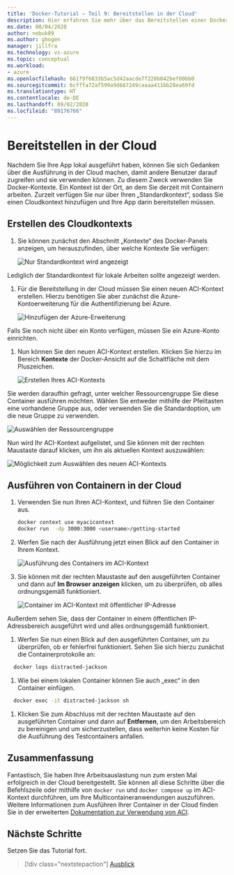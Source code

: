 ```yaml
---
title: 'Docker-Tutorial – Teil 9: Bereitstellen in der Cloud'
description: Hier erfahren Sie mehr über das Bereitstellen einer Docker-App zum Hosting in einem Clouddienst.
ms.date: 08/04/2020
author: nebuk89
ms.author: ghogen
manager: jillfra
ms.technology: vs-azure
ms.topic: conceptual
ms.workload:
- azure
ms.openlocfilehash: 661f9f6833b5ac5d42aacde7f228b042bef00bb0
ms.sourcegitcommit: 6cfffa72af599a9d667249caaaa411bb28ea69fd
ms.translationtype: HT
ms.contentlocale: de-DE
ms.lasthandoff: 09/02/2020
ms.locfileid: "89176766"
---
```

# <a name="deploy-to-the-cloud"></a>Bereitstellen in der Cloud

Nachdem Sie Ihre App lokal ausgeführt haben, können Sie sich Gedanken über die Ausführung in der Cloud machen, damit andere Benutzer darauf zugreifen und sie verwenden können. Zu diesem Zweck verwenden Sie Docker-Kontexte. Ein Kontext ist der Ort, an dem Sie derzeit mit Containern arbeiten. Zurzeit verfügen Sie nur über Ihren „Standardkontext“, sodass Sie einen Cloudkontext hinzufügen und Ihre App darin bereitstellen müssen.

## <a name="create-your-cloud-context"></a>Erstellen des Cloudkontexts

1. Sie können zunächst den Abschnitt „Kontexte“ des Docker-Panels anzeigen, um herauszufinden, über welche Kontexte Sie verfügen:

   ![Nur Standardkontext wird angezeigt](media/defaultcontext.png)

Lediglich der Standardkontext für lokale Arbeiten sollte angezeigt werden.

1. Für die Bereitstellung in der Cloud müssen Sie einen neuen ACI-Kontext erstellen. Hierzu benötigen Sie aber zunächst die Azure-Kontoerweiterung für die Authentifizierung bei Azure.

   ![Hinzufügen der Azure-Erweiterung](media/addazureextension.png)

Falls Sie noch nicht über ein Konto verfügen, müssen Sie ein Azure-Konto einrichten.

1. Nun können Sie den neuen ACI-Kontext erstellen. Klicken Sie hierzu im Bereich **Kontexte** der Docker-Ansicht auf die Schaltfläche mit dem Pluszeichen.

   ![Erstellen Ihres ACI-Kontexts](media/createnewcontext.png)

Sie werden daraufhin gefragt, unter welcher Ressourcengruppe Sie diese Container ausführen möchten. Wählen Sie entweder mithilfe der Pfeiltasten eine vorhandene Gruppe aus, oder verwenden Sie die Standardoption, um die neue Gruppe zu verwenden.

![Auswählen der Ressourcengruppe](media/selectresourcegroup.png)

Nun wird Ihr ACI-Kontext aufgelistet, und Sie können mit der rechten Maustaste darauf klicken, um ihn als aktuellen Kontext auszuwählen:

![Möglichkeit zum Auswählen des neuen ACI-Kontexts](media/listofcontexts.png)

## <a name="run-containers-in-the-cloud"></a>Ausführen von Containern in der Cloud

1. Verwenden Sie nun Ihren ACI-Kontext, und führen Sie den Container aus.

   ```bash
   docker context use myacicontext
   docker run  -dp 3000:3000 <username>/getting-started
   ```

1. Werfen Sie nach der Ausführung jetzt einen Blick auf den Container in Ihrem Kontext.

   ![Ausführung des Containers im ACI-Kontext](media/contextcontainer.png)

1. Sie können mit der rechten Maustaste auf den ausgeführten Container und dann auf **Im Browser anzeigen** klicken, um zu überprüfen, ob alles ordnungsgemäß funktioniert.

   ![Container im ACI-Kontext mit öffentlicher IP-Adresse](media/containerinaci.png)

Außerdem sehen Sie, dass der Container in einem öffentlichen IP-Adressbereich ausgeführt wird und alles ordnungsgemäß funktioniert.

1. Werfen Sie nun einen Blick auf den ausgeführten Container, um zu überprüfen, ob er fehlerfrei funktioniert. Sehen Sie sich hierzu zunächst die Containerprotokolle an:
 
 ```bash
   docker logs distracted-jackson
   ```

1. Wie bei einem lokalen Container können Sie auch „exec“ in den Container einfügen.
 
 ```bash
   docker exec -it distracted-jackson sh
   ```

1. Klicken Sie zum Abschluss mit der rechten Maustaste auf den ausgeführten Container und dann auf **Entfernen**, um den Arbeitsbereich zu bereinigen und um sicherzustellen, dass weiterhin keine Kosten für die Ausführung des Testcontainers anfallen.

## <a name="recap"></a>Zusammenfassung

Fantastisch, Sie haben Ihre Arbeitsauslastung nun zum ersten Mal erfolgreich in der Cloud bereitgestellt. Sie können all diese Schritte über die Befehlszeile oder mithilfe von `docker run` und `docker compose up` im ACI-Kontext durchführen, um Ihre Multicontaineranwendungen auszuführen. Weitere Informationen zum Ausführen Ihrer Container in der Cloud finden Sie in der erweiterten [Dokumentation zur Verwendung von ACI](https://docs.docker.com/engine/context/aci-integration/).

## <a name="next-steps"></a>Nächste Schritte

Setzen Sie das Tutorial fort.

> [!div class="nextstepaction"]
> [Ausblick](whats-next.md)
